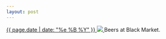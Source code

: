 ```yaml
---
layout: post
---
```


<p>
  <a href="/407">
    <time>{{ page.date | date: "%e %B %Y" }}</time>
    <img src="https://s3.amazonaws.com/life.aaronjgreenberg.com/407.jpg">
  </a>
  Beers at Black Market.
</p>
